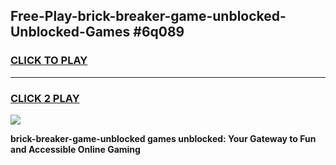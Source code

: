 
## Free-Play-brick-breaker-game-unblocked-Unblocked-Games #6q089
<h3>
<a href="https://news.freeplayer.one?title=brick-breaker-game-unblocked&ref=8M">CLICK TO PLAY</a></h3>
<hr>

<h3>
<a href="https://news.freeplayer.one?title=brick-breaker-game-unblocked&ref=8M">CLICK 2 PLAY</a>
  
</h3>

<a href="https://news.freeplayer.one?title=brick-breaker-game-unblocked&ref=8M"><img src="https://clearcache.store/games.png"></a>


**brick-breaker-game-unblocked games unblocked: Your Gateway to Fun and Accessible Online Gaming**
